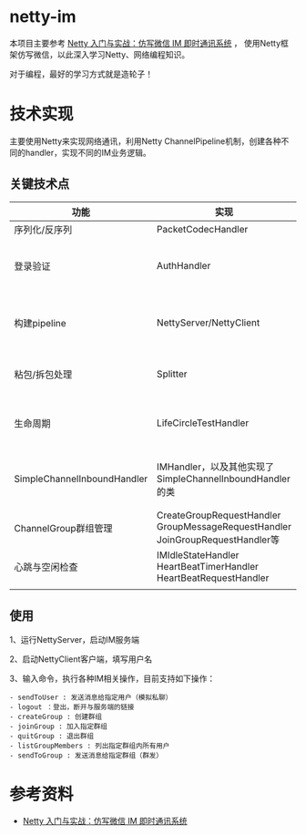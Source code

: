 # netty-im

本项目主要参考 [Netty 入门与实战：仿写微信 IM 即时通讯系统](https://juejin.im/book/6844733738119593991/section/6844733738270605326) ，
使用Netty框架仿写微信，以此深入学习Netty、网络编程知识。

对于编程，最好的学习方式就是造轮子！

# 技术实现
主要使用Netty来实现网络通讯，利用Netty ChannelPipeline机制，创建各种不同的handler，实现不同的IM业务逻辑。

## 关键技术点

| 功能                        | 实现                                                         | Netty技术                                                    | 备注                                                         |
| --------------------------- | ------------------------------------------------------------ | ------------------------------------------------------------ | ------------------------------------------------------------ |
| 序列化/反序列               | PacketCodecHandler                                           | MessageToMessageCodec                                        |                                                              |
| 登录验证                    | AuthHandler                                                  | ChannelInboundHandlerAdapter                                 | 需要理解：ChannelPipeline机制，<br/>ChannelInbound/ChannelOutBound的区别，<br/>添加到pipeline中的顺序与处理顺序 |
| 构建pipeline                | NettyServer/NettyClient                                      | Bootstrap， ServerBootstrap                                  | Bootstrap，<br/> ServerBootstrap的pipeline如何设置，<br/>各种常用参数的配置 |
| 粘包/拆包处理               | Splitter                                                     | LengthFieldBasedFrameDecoder                                 | Netty自带拆包器的使用，<br/>LengthFieldBasedFrameDecoder如何使用 |
| 生命周期                    | LifeCircleTestHandler                                        | ChannelInboundHandlerAdapter/<br/>ChannelOutboundHandlerAdapter | 一个demo，务必要理解<br/>ChannelInboundHandlerAdapter/<br/>ChannelOutboundHandlerAdapter<br/>生命周期 |
| SimpleChannelInboundHandler | IMHandler，以及其他实现了<br/>SimpleChannelInboundHandler的类 | SimpleChannelInboundHandler                                  | SimpleChannelInboundHandler使用，<br/>如何使用Netty自带handler来简化程序设计。 |
| ChannelGroup群组管理        | CreateGroupRequestHandler<br/>GroupMessageRequestHandler<br/>JoinGroupRequestHandler等 | ChannelGroup                                                 | 使用ChannelGroup管理群组，发送群组消息等                     |
| 心跳与空闲检查              | IMIdleStateHandler<br/>HeartBeatTimerHandler<br/>HeartBeatRequestHandler | IdleStateHandler                                             | Netty如何进行心跳与空闲检查                                  |
|                             |                                                              |                                                              |                                                              |



## 使用

1、运行NettyServer，启动IM服务端

2、启动NettyClient客户端，填写用户名

3、输入命令，执行各种IM相关操作，目前支持如下操作：

	- sendToUser : 发送消息给指定用户（模拟私聊）
	- logout ：登出，断开与服务端的链接
	- createGroup : 创建群组
	- joinGroup : 加入指定群组
	- quitGroup : 退出群组
	- listGroupMembers : 列出指定群组内所有用户
	- sendToGroup : 发送消息给指定群组（群发）

# 参考资料
- [Netty 入门与实战：仿写微信 IM 即时通讯系统](https://juejin.im/book/6844733738119593991/section/6844733738270605326)